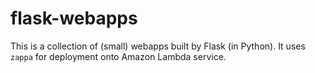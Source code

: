 # flask-webapps

This is a collection of (small) webapps built by Flask (in Python). It uses `zappa` for deployment onto Amazon Lambda service.
